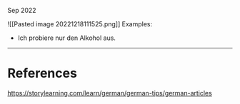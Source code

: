 Sep 2022
  

![[Pasted image 20221218111525.png]]
Examples:
- Ich probiere nur den Alkohol aus.

---
# References
https://storylearning.com/learn/german/german-tips/german-articles
